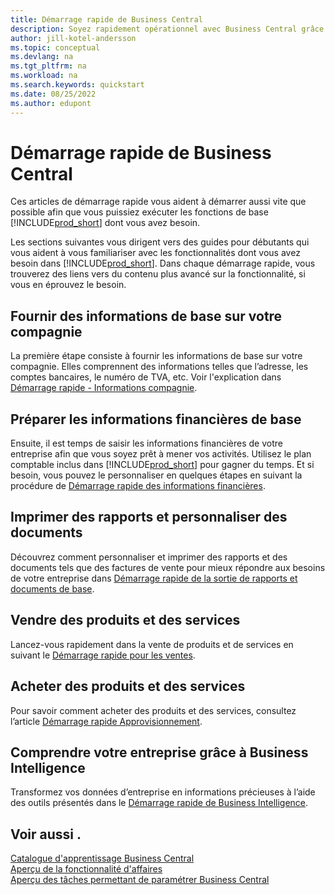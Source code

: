 ```yaml
---
title: Démarrage rapide de Business Central
description: Soyez rapidement opérationnel avec Business Central grâce aux conseils des articles de démarrage rapide qui vous aident à remplir les premiers champs critiques.
author: jill-kotel-andersson
ms.topic: conceptual
ms.devlang: na
ms.tgt_pltfrm: na
ms.workload: na
ms.search.keywords: quickstart
ms.date: 08/25/2022
ms.author: edupont
---
```


# <a name="business-central-quick-starts" />Démarrage rapide de Business Central

Ces articles de démarrage rapide vous aident à démarrer aussi vite que possible afin que vous puissiez exécuter les fonctions de base [!INCLUDE[prod_short](includes/prod_short.md)] dont vous avez besoin.

Les sections suivantes vous dirigent vers des guides pour débutants qui vous aident à vous familiariser avec les fonctionnalités dont vous avez besoin dans [!INCLUDE[prod_short](includes/prod_short.md)]. Dans chaque démarrage rapide, vous trouverez des liens vers du contenu plus avancé sur la fonctionnalité, si vous en éprouvez le besoin.

## <a name="provide-basic-information-about-your-company" />Fournir des informations de base sur votre compagnie

La première étape consiste à fournir les informations de base sur votre compagnie. Elles comprennent des informations telles que l’adresse, les comptes bancaires, le numéro de TVA, etc. Voir l'explication dans [Démarrage rapide - Informations compagnie](quick-start-company-information.md).

## <a name="prepare-basic-financial-information" />Préparer les informations financières de base

Ensuite, il est temps de saisir les informations financières de votre entreprise afin que vous soyez prêt à mener vos activités. Utilisez le plan comptable inclus dans [!INCLUDE[prod_short](includes/prod_short.md)] pour gagner du temps. Et si besoin, vous pouvez le personnaliser en quelques étapes en suivant la procédure de [Démarrage rapide des informations financières](quick-start-financial-information.md).

<!--
## <a name="financial-basics" />Financial Basics

Financial Information  
(chart of accounts, but explained for non-accountants)
-->

## <a name="print-reports-and-customize-documents" />Imprimer des rapports et personnaliser des documents

Découvrez comment personnaliser et imprimer des rapports et des documents tels que des factures de vente pour mieux répondre aux besoins de votre entreprise dans [Démarrage rapide de la sortie de rapports et documents de base](quick-start-reports-and-documents.md).

<!-- Reports and Documents  
(final reports, but also documents - how do I style invoices to work better for me?)
-->

## <a name="sell-products-and-services" />Vendre des produits et des services

Lancez-vous rapidement dans la vente de produits et de services en suivant le [Démarrage rapide pour les ventes](quick-start-sell-products-and-services.md).

<!--
(customer, items, things on stock or not, orders versus invoices, get paid on time, etc.)
-->

## <a name="buy-products-and-services" />Acheter des produits et des services

Pour savoir comment acheter des produits et des services, consultez l’article [Démarrage rapide Approvisionnement](quick-start-procurement.md).  

<!--
(buy stuff, register in inventory, pay vendor)
-->

## <a name="understand-your-company-with-business-intelligence" />Comprendre votre entreprise grâce à Business Intelligence

Transformez vos données d’entreprise en informations précieuses à l’aide des outils présentés dans le [Démarrage rapide de Business Intelligence](quick-start-business-intelligence.md).

<!--
Business Intelligence  
(reports)
-->

## <a name="see-also" />Voir aussi .

[Catalogue d'apprentissage Business Central](readiness/readiness-learning-catalog.md)  
[Aperçu de la fonctionnalité d'affaires](across-business-functionality.md)  
[Aperçu des tâches permettant de paramétrer Business Central](setup.md)  
